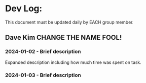 # Dev Log:

This document must be updated daily by EACH group member.

## Dave Kim CHANGE THE NAME FOOL!

### 2024-01-02 - Brief description
Expanded description including how much time was spent on task.

### 2024-01-03 - Brief description


